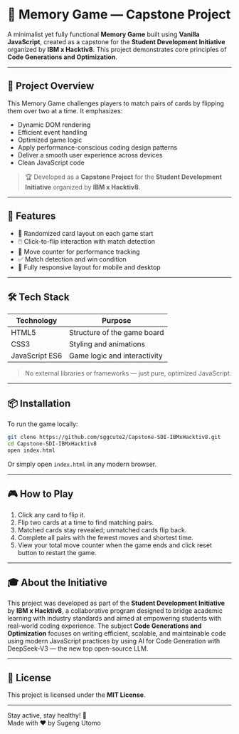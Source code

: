 # 🧠 Memory Game — Capstone Project

A minimalist yet fully functional **Memory Game** built using **Vanilla JavaScript**, created as a capstone for the **Student Development Initiative** organized by **IBM x Hacktiv8**. This project demonstrates core principles of **Code Generations and Optimization**.

---

## 🎯 Project Overview

This Memory Game challenges players to match pairs of cards by flipping them over two at a time. It emphasizes:

- Dynamic DOM rendering
- Efficient event handling
- Optimized game logic
- Apply performance-conscious coding design patterns
- Deliver a smooth user experience across devices
- Clean JavaScript code

> 🏆 Developed as a **Capstone Project** for the **Student Development Initiative** organized by **IBM x Hacktiv8**.

---

## 🚀 Features

- 🔀 Randomized card layout on each game start  
- 🖱️ Click-to-flip interaction with match detection  
- 🏃 Move counter for performance tracking  
- ✅ Match detection and win condition
- 📱 Fully responsive layout for mobile and desktop  

---

## 🛠️ Tech Stack

| Technology     | Purpose                          |
|----------------|----------------------------------|
| HTML5          | Structure of the game board      |
| CSS3           | Styling and animations           |
| JavaScript ES6 | Game logic and interactivity     |

> No external libraries or frameworks — just pure, optimized JavaScript.

---

## 📦 Installation

To run the game locally:

```bash
git clone https://github.com/sggcute2/Capstone-SDI-IBMxHacktiv8.git
cd Capstone-SDI-IBMxHacktiv8
open index.html
```

Or simply open `index.html` in any modern browser.

---

## 🎮 How to Play

1. Click any card to flip it.
2. Flip two cards at a time to find matching pairs.
3. Matched cards stay revealed; unmatched cards flip back.
4. Complete all pairs with the fewest moves and shortest time.
5. View your total move counter when the game ends and click reset button to restart the game.

---

## 🎓 About the Initiative

This project was developed as part of the **Student Development Initiative** by **IBM x Hacktiv8**, a collaborative program designed to bridge academic learning with industry standards and aimed at empowering students with real-world coding experience. The subject **Code Generations and Optimization** focuses on writing efficient, scalable, and maintainable code using modern JavaScript practices by using AI for Code Generation with DeepSeek-V3 — the new top open-source LLM.

---

## 📄 License

This project is licensed under the **MIT License**.  

---

Stay active, stay healthy! 💪  
Made with ❤️ by Sugeng Utomo
